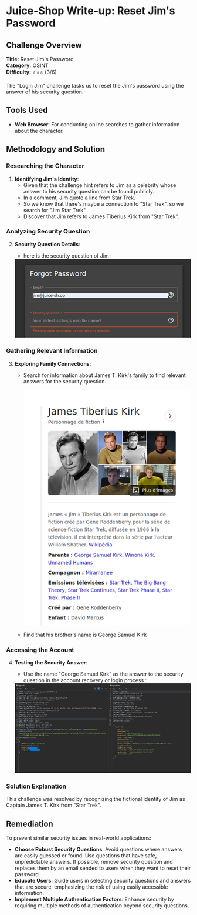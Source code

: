 # Juice-Shop Write-up: Reset Jim's Password

## Challenge Overview

**Title:** Reset Jim's Password\
**Category:** OSINT\
**Difficulty:** ⭐⭐⭐ (3/6)

The "Login Jim" challenge tasks us to reset the Jim's password using the answer of his security question.

## Tools Used

- **Web Browser**: For conducting online searches to gather information about the character.

## Methodology and Solution

### Researching the Character

1. **Identifying Jim's Identity**:
   - Given that the challenge hint refers to Jim as a celebrity whose answer to his security question can be found publicly.
   - In a comment, Jim quote a line from Star Trek.
   - So we know that there's maybe a connection to "Star Trek", so we search for "Jim Star Trek".
   - Discover that Jim refers to James Tiberius Kirk from "Star Trek".

### Analyzing Security Question

2. **Security Question Details**:
   - here is the security question of Jim :
   
   <img src="../assets/difficulty3/reset_jim_password_1.png" alt="security question of jim" width="700px">

### Gathering Relevant Information

3. **Exploring Family Connections**:

   - Search for information about James T. Kirk's family to find relevant answers for the security question.

      <img src="../assets/difficulty3/reset_jim_password_2.png" alt="security question of jim" width="700px">

   - Find that his brother's name is George Samuel Kirk


### Accessing the Account

4. **Testing the Security Answer**:
   - Use the name "George Samuel Kirk" as the answer to the security question in the account recovery or login process :

   <img src="../assets/difficulty3/reset_jim_password_3.png" alt="security question of jim" width="700px">

### Solution Explanation

This challenge was resolved by recognizing the fictional identity of Jim as Captain James T. Kirk from "Star Trek".

## Remediation

To prevent similar security issues in real-world applications:

- **Choose Robust Security Questions**: Avoid questions where answers are easily guessed or found. Use questions that have safe, unpredictable answers. If possible, remove security question and replaces them by an email sended to users when they want to reset their password.
- **Educate Users**: Guide users in selecting security questions and answers that are secure, emphasizing the risk of using easily accessible information.
- **Implement Multiple Authentication Factors**: Enhance security by requiring multiple methods of authentication beyond security questions.
